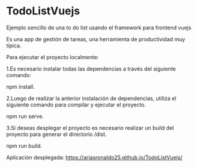 # TodoListVuejs
Ejemplo sencillo de una to do list usando el framework para frontend vuejs

Es una app de gestión de tareas, una herramienta de productividad muy típica.

Para ejecutar el proyecto localmente:

1.Es necesario instalar todas las dependencias a través del siguiente comando:

npm install.

2.Luego de realizar la anterior instalación de dependencias, utiliza el siguiente comando para compilar y ejecutar el proyecto.

npm run serve.

3.Si deseas desplegar el proyecto es necesario realizar un build del proyecto para generar el directorio /dist.

npm run build.

Aplicación desplegada: https://ariasronaldo25.github.io/TodoListVuejs/

